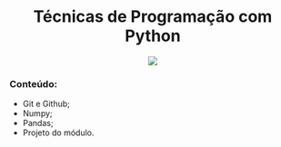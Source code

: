 <h1 align="center">
Técnicas de Programação com Python 
</h1>

<p align="center">
<img src="https://img.shields.io/static/v1?label=Status&message=AGUARDA&color=blue&style=for-the-badge"/>
</p>


### Conteúdo:

- Git e Github;
- Numpy;
- Pandas;
- Projeto do módulo.
